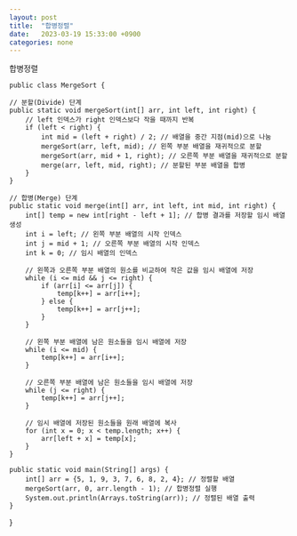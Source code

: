 ```yaml
---
layout: post
title:  "합병정렬"
date:   2023-03-19 15:33:00 +0900
categories: none
---
```

합병정렬

    public class MergeSort {

    // 분할(Divide) 단계
    public static void mergeSort(int[] arr, int left, int right) {
        // left 인덱스가 right 인덱스보다 작을 때까지 반복
        if (left < right) {
            int mid = (left + right) / 2; // 배열을 중간 지점(mid)으로 나눔
            mergeSort(arr, left, mid); // 왼쪽 부분 배열을 재귀적으로 분할
            mergeSort(arr, mid + 1, right); // 오른쪽 부분 배열을 재귀적으로 분할
            merge(arr, left, mid, right); // 분할된 부분 배열을 합병
        }
    }

    // 합병(Merge) 단계
    public static void merge(int[] arr, int left, int mid, int right) {
        int[] temp = new int[right - left + 1]; // 합병 결과를 저장할 임시 배열 생성
        int i = left; // 왼쪽 부분 배열의 시작 인덱스
        int j = mid + 1; // 오른쪽 부분 배열의 시작 인덱스
        int k = 0; // 임시 배열의 인덱스

        // 왼쪽과 오른쪽 부분 배열의 원소를 비교하여 작은 값을 임시 배열에 저장
        while (i <= mid && j <= right) {
            if (arr[i] <= arr[j]) {
                temp[k++] = arr[i++];
            } else {
                temp[k++] = arr[j++];
            }
        }

        // 왼쪽 부분 배열에 남은 원소들을 임시 배열에 저장
        while (i <= mid) {
            temp[k++] = arr[i++];
        }

        // 오른쪽 부분 배열에 남은 원소들을 임시 배열에 저장
        while (j <= right) {
            temp[k++] = arr[j++];
        }

        // 임시 배열에 저장된 원소들을 원래 배열에 복사
        for (int x = 0; x < temp.length; x++) {
            arr[left + x] = temp[x];
        }
    }

    public static void main(String[] args) {
        int[] arr = {5, 1, 9, 3, 7, 6, 8, 2, 4}; // 정렬할 배열
        mergeSort(arr, 0, arr.length - 1); // 합병정렬 실행
        System.out.println(Arrays.toString(arr)); // 정렬된 배열 출력
    }
}


